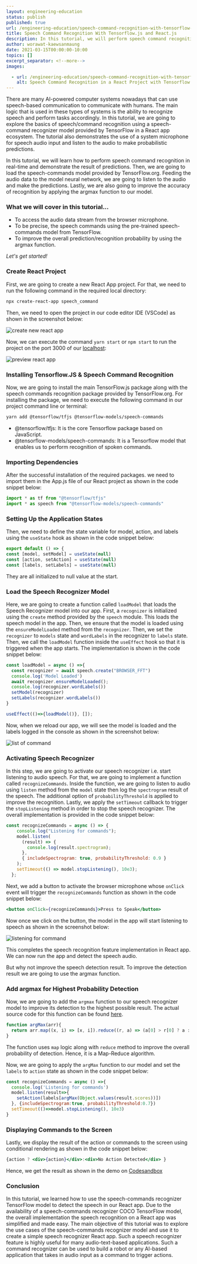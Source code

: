 ```yaml
---
layout: engineering-education
status: publish
published: true
url: /engineering-education/speech-command-recognition-with-tensorflow-and-react/
title: Speech Command Recognition With Tensorflow.js and React.js
description: In this tutorial, we will perform speech command recognition in real-time and demonstrate the result of predictions.
author: worawat-kaewsanmaung
date: 2021-03-15T00:00:00-10:00
topics: []
excerpt_separator: <!--more-->
images:

  - url: /engineering-education/speech-command-recognition-with-tensorflow-and-react/hero.png
    alt: Speech Command Recognition in a React Project with Tensorflow 
---
```

There are many AI-powered computer systems nowadays that can use speech-based communication to communicate with humans. The main logic that is used in these types of systems is the ability to recognize speech and perform tasks accordingly. In this tutorial, we are going to explore the basics of speech/command recognition using a speech-command recognizer model provided by TensorFlow in a React app ecosystem. The tutorial also demonstrates the use of a system microphone for speech audio input and listen to the audio to make probabilistic predictions.
<!--more-->
In this tutorial, we will learn how to perform speech command recognition in real-time and demonstrate the result of predictions. Then, we are going to load the speech-commands model provided by TensorFlow.org. Feeding the audio data to the model neural network, we are going to listen to the audio and make the predictions. Lastly, we are also going to improve the accuracy of recognition by applying the argmax function to our model.

### What we will cover in this tutorial...

- To access the audio data stream from the browser microphone.
- To be precise, the speech commands using the pre-trained speech-commands model from TensorFlow.
- To improve the overall prediction/recognition probability by using the argmax function.

*Let's get started!*

### Create React Project
First, we are going to create a new React App project. For that, we need to run the following command in the required local directory:

```bash
npx create-react-app speech_command
```

Then, we need to open the project in our code editor IDE (VSCode) as shown in the screenshot below:

![create new react app](/engineering-education/speech-command-recognition-with-tensorflow-and-react/1-create-new-react-app.png)

Now, we can execute the command  `yarn start` or `npm start` to run the project on the port 3000 of our [localhost](http://localhost:3000):

![preview react app](/engineering-education/speech-command-recognition-with-tensorflow-and-react/2-preview-react-app.png)

### Installing Tensorflow.JS & Speech Command Recognition

Now, we are going to install the main TensorFlow.js package along with the speech commands recognition package provided by TensorFlow.org. For installing the package, we need to execute the following command in our project command line or terminal:

```bash
yarn add @tensorflow/tfjs @tensorflow-models/speech-commands
```

- @tensorflow/tfjs: It is the core Tensorflow package based on JavaScript.
- @tensorflow-models/speech-commands: It is a Tensorflow model that enables us to perform recognition of spoken commands.

### Importing Dependencies

After the successful installation of the required packages. we need to import them in the App.js file of our React project as shown in the code snippet below:

```jsx
import * as tf from "@tensorflow/tfjs"
import * as speech from "@tensorflow-models/speech-commands"
```

### Setting Up the Application States

Then, we need to define the state variable for model, action, and labels using the `useState` hook as shown in the code snippet below:

```jsx
export default () => {
const [model, setModel] = useState(null)
const [action, setAction] = useState(null)
const [labels, setLabels] = useState(null)
```

They are all initialized to null value at the start.

### Load the Speech Recognizer Model

Here, we are going to create a function called `loadModel` that loads the Speech Recognizer model into our app. First, a `recognizer` is initialized using the `create` method provided by the `speech` module. This loads the speech model in the app. Then, we ensure that the model is loaded using the `ensureModelLoaded` method from the `recognizer`. Then, we set the `recognizer` to `models` state and `wordLabels` in the recognizer to `labels` state. Then, we call the `loadModel` function inside the `useEffect` hook so that it is triggered when the app starts. The implementation is shown in the code snippet below:

```jsx
const loadModel = async () =>{
  const recognizer = await speech.create("BROWSER_FFT")
  console.log('Model Loaded')
  await recognizer.ensureModelLoaded();
  console.log(recognizer.wordLabels())
  setModel(recognizer)
  setLabels(recognizer.wordLabels())
}

useEffect(()=>{loadModel()}, []);
```

Now, when we reload our app, we will see the model is loaded and the labels logged in the console as shown in the screenshot below:

![list of command](/engineering-education/speech-command-recognition-with-tensorflow-and-react/3-list-of-command.png)

### Activating Speech Recognizer

In this step, we are going to activate our speech recognizer i.e. start listening to audio speech. For that, we are going to implement a function called `recognizeCommands`. Inside the function, we are going to listen to audio using `listen` method from the `model` state then log the `spectrogram` result of the speech. The additional option of `probabilityThreshold` is applied to improve the recognition. Lastly, we apply the `setTimeout` callback to trigger the `stopListening` method in order to stop the speech recognizer. The overall implementation is provided in the code snippet below:

```jsx
const recognizeCommands = async () => {
    console.log("Listening for commands");
    model.listen(
      (result) => {
        console.log(result.spectrogram);
      },
      { includeSpectrogram: true, probabilityThreshold: 0.9 }
    );
    setTimeout(() => model.stopListening(), 10e3);
  };
```

Next, we add a button to activate the browser microphone whose `onClick` event will trigger the `recognizeCommands` function as shown in the code snippet below:

```jsx
<button onClick={recognizeCommands}>Press to Speak</button>
```

Now once we click on the button, the model in the app will start listening to speech as shown in the screenshot below:

![listening for command](/engineering-education/speech-command-recognition-with-tensorflow-and-react/4-listening-for-command.png)

This completes the speech recognition feature implementation in React app. We can now run the app and detect the speech audio.

But why not improve the speech detection result. To improve the detection result we are going to use the argmax function.

### Add argmax for Highest Probability Detection

Now, we are going to add the `argmax` function to our speech recognizer model to improve its detection to the highest possible result. The actual source code for this function can be found [here](https://gist.github.com/engelen/fbce4476c9e68c52ff7e5c2da5c24a28).

```jsx
function argMax(arr){
  return arr.map((x, i) => [x, i]).reduce((r, a) => (a[0] > r[0] ? a : r))[1];
}
```

The function uses `map` logic along with `reduce` method to improve the overall probability of detection. Hence, it is a Map-Reduce algorithm.

Now, we are going to apply the `argMax` function to our model and set the `labels` to `action` state as shown in the code snippet below:

```jsx
const recognizeCommands = async () =>{
  console.log('Listening for commands')
  model.listen(result=>{
    setAction(labels[argMax(Object.values(result.scores))])
  }, {includeSpectrogram:true, probabilityThreshold:0.7})
  setTimeout(()=>model.stopListening(), 10e3)
}
```

### Displaying Commands to the Screen

Lastly, we display the result of the action or commands to the screen using conditional rendering as shown in the code snippet below:

```jsx
{action ? <div>{action}</div>:<div>No Action Detected</div> }
```

Hence, we get the result as shown in the demo on [Codesandbox](https://codesandbox.io/s/lucid-http-u1r70?from-embed)

### Conclusion

In this tutorial, we learned how to use the speech-commands recognizer TensorFlow model to detect the speech in our React app. Due to the availability of a speech-commands recognizer COCO TensorFlow model, the overall implementation the speech recognition on a React app was simplified and made easy.
The main objective of this tutorial was to explore the use cases of the speech-commands recognizer model and use it to create a simple speech recognizer React app. Such a speech recognizer feature is highly useful for many audio-text-based applications. Such a command recognizer can be used to build a robot or any AI-based application that takes in audio input as a command to trigger actions.
